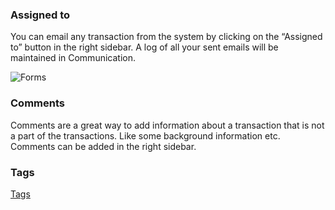 ### Assigned to

You can email any transaction from the system by clicking on the “Assigned to”
button in the right sidebar. A log of all your sent emails will be maintained
in Communication.

![Forms](assets/erpnext_org/images/erpnext/forms.png)

### Comments

Comments are a great way to add information about a transaction that is not a
part of the transactions. Like some background information etc. Comments can
be added in the right sidebar.

### Tags

[Tags](/collaboration-tools/tags)  

